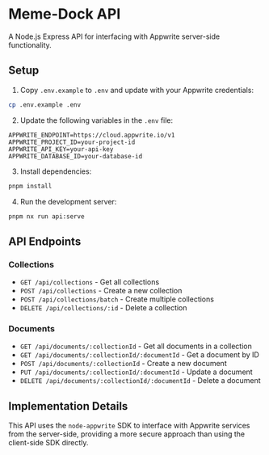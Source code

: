 # Meme-Dock API

A Node.js Express API for interfacing with Appwrite server-side functionality.

## Setup

1. Copy `.env.example` to `.env` and update with your Appwrite credentials:

```bash
cp .env.example .env
```

2. Update the following variables in the `.env` file:

```
APPWRITE_ENDPOINT=https://cloud.appwrite.io/v1
APPWRITE_PROJECT_ID=your-project-id
APPWRITE_API_KEY=your-api-key
APPWRITE_DATABASE_ID=your-database-id
```

3. Install dependencies:

```bash
pnpm install
```

4. Run the development server:

```bash
pnpm nx run api:serve
```

## API Endpoints

### Collections

- `GET /api/collections` - Get all collections
- `POST /api/collections` - Create a new collection
- `POST /api/collections/batch` - Create multiple collections
- `DELETE /api/collections/:id` - Delete a collection

### Documents

- `GET /api/documents/:collectionId` - Get all documents in a collection
- `GET /api/documents/:collectionId/:documentId` - Get a document by ID
- `POST /api/documents/:collectionId` - Create a new document
- `PUT /api/documents/:collectionId/:documentId` - Update a document
- `DELETE /api/documents/:collectionId/:documentId` - Delete a document

## Implementation Details

This API uses the `node-appwrite` SDK to interface with Appwrite services from the server-side, providing a more secure approach than using the client-side SDK directly.
